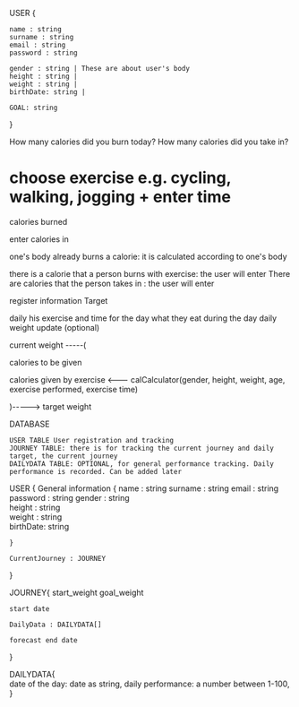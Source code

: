 USER {    

    name : string
    surname : string
    email : string
    password : string

    gender : string | These are about user's body 
    height : string |
    weight : string |
    birthDate: string |

    GOAL: string
}

How many calories did you burn today? 
How many calories did you take in?

choose exercise e.g. cycling, walking, jogging
+
enter time 
= 
calories burned 

enter calories in 


one's body already burns a calorie: it is calculated according to one's body

there is a calorie that a person burns with exercise: the user will enter
There are calories that the person takes in : the user will enter


register
    information
    Target

daily
    his exercise and time for the day
    what they eat during the day 
    daily weight update (optional)


current weight -----(

   calories to be given

   calories given by exercise <--- calCalculator(gender, height, weight, age, exercise performed, exercise time)

)-----> target weight



DATABASE

    USER TABLE User registration and tracking
    JOURNEY TABLE: there is for tracking the current journey and daily target, the current journey
    DAILYDATA TABLE: OPTIONAL, for general performance tracking. Daily performance is recorded. Can be added later 


USER
{
    General information {
        name : string
        surname : string
        email : string
        password : string
        gender : string   
        height : string    
        weight : string    
        birthDate: string  

    }
    
    CurrentJourney : JOURNEY
}


JOURNEY{
    start_weight
    goal_weight

    start date

    DailyData : DAILYDATA[]

    forecast end date
}

DAILYDATA{  
    date of the day: date as string, 
    daily performance: a number between 1-100,
}

